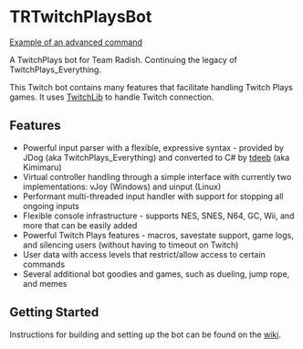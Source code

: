 # TRTwitchPlaysBot
[Example of an advanced command](https://tdeeb.github.io/projects/images/TRBot/TRBot_AdvancedCommands.gif)

A TwitchPlays bot for Team Radish. Continuing the legacy of TwitchPlays_Everything.

This Twitch bot contains many features that facilitate handling Twitch Plays games. It uses [TwitchLib](https://github.com/TwitchLib/TwitchLib) to handle Twitch connection.

## Features
* Powerful input parser with a flexible, expressive syntax - provided by JDog (aka TwitchPlays_Everything) and converted to C# by [tdeeb](https://github.com/tdeeb) (aka Kimimaru)
* Virtual controller handling through a simple interface with currently two implementations: vJoy (Windows) and uinput (Linux)
* Performant multi-threaded input handler with support for stopping all ongoing inputs
* Flexible console infrastructure - supports NES, SNES, N64, GC, Wii, and more that can be easily added
* Powerful Twitch Plays features - macros, savestate support, game logs, and silencing users (without having to timeout on Twitch)
* User data with access levels that restrict/allow access to certain commands
* Several additional bot goodies and games, such as dueling, jump rope, and memes

## Getting Started
Instructions for building and setting up the bot can be found on the [wiki](https://github.com/teamradish/TRTwitchPlaysBot/wiki).
